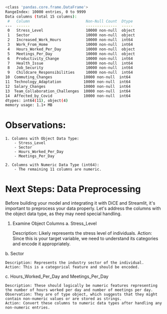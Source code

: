 ```bash
<class 'pandas.core.frame.DataFrame'>
RangeIndex: 10000 entries, 0 to 9999
Data columns (total 15 columns):
 #   Column                         Non-Null Count  Dtype
---  ------                         --------------  -----
 0   Stress_Level                   10000 non-null  object
 1   Sector                         10000 non-null  object
 2   Increased_Work_Hours           10000 non-null  int64
 3   Work_From_Home                 10000 non-null  int64
 4   Hours_Worked_Per_Day           10000 non-null  object
 5   Meetings_Per_Day               10000 non-null  object
 6   Productivity_Change            10000 non-null  int64
 7   Health_Issue                   10000 non-null  int64
 8   Job_Security                   10000 non-null  int64
 9   Childcare_Responsibilities     10000 non-null  int64
10  Commuting_Changes              10000 non-null  int64
11  Technology_Adaptation          10000 non-null  int64
12  Salary_Changes                 10000 non-null  int64
13  Team_Collaboration_Challenges  10000 non-null  int64
14  Affected_by_Covid              10000 non-null  int64
dtypes: int64(11), object(4)
memory usage: 1.1+ MB
```
# Observations:

    1. Columns with Object Data Type:
        - Stress_Level
        - Sector
        - Hours_Worked_Per_Day
        - Meetings_Per_Day

    2. Columns with Numeric Data Type (int64):
        - The remaining 11 columns are numeric.

# Next Steps: Data Preprocessing
Before building your model and integrating it with DiCE and Streamlit, it's important to preprocess your data properly. Let's address the columns with the object data type, as they may need special handling.
1. Examine Object Columns
a. Stress_Level

    Description: Likely represents the stress level of individuals.
    Action: Since this is your target variable, we need to understand its categories and encode it appropriately.

b. Sector

    Description: Represents the industry sector of the individual.
    Action: This is a categorical feature and should be encoded.

c. Hours_Worked_Per_Day and Meetings_Per_Day

    Description: These should logically be numeric features representing the number of hours worked per day and number of meetings per day.
    Observation: They are of type object, which suggests that they might contain non-numeric values or are stored as strings.
    Action: Convert these columns to numeric data types after handling any non-numeric entries.